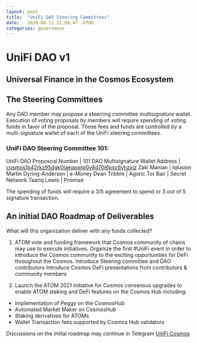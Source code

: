 ```yaml
---
layout: post
title:  "UniFi DAO Steering Committees"
date:   2020-08-22 21:04:47 -0700
categories: governance
---
```


# UniFi DAO v1
## Universal Finance in the Cosmos Ecosystem

## The Steering Committees
Any DAO member may propose a steerring committee multisignature wallet. Execution of voting proposals by members will require spending of voting funds in favor of the proposal. Those fees and funds are controlled by a multi-signature wallet of each of the UniFi steering committees. 

### UniFi DAO Steering Committee 101:

UniFi DAO Proposoal Number | 101
DAO Multisignature Wallet Address | [cosmos1p42rkz95dgk0laeqpwlp0y8d70j6psc6vhzxjz](https://hubble.figment.network/cosmos/chains/cosmoshub-3/accounts/cosmos1p42rkz95dgk0laeqpwlp0y8d70j6psc6vhzxjz)
Zaki Manian | Iqlusion
Martin Dyring-Andersen | e-Money
Dean Tribble | Agoric
Tor Bair | Secret Network
Taariq Lewis | Promise

The spending of funds will require a 3/5 agreement to spend or 3 out of 5 signature transaction.

## An initial DAO Roadmap of Deliverables
What will this organization deliver with any funds collected?

1. ATOM vote and funding framework that Cosmos community of chains may use to execute initiatives.
Organize the first #UniFi event in order to introduce the Cosmos community to the exciting opportunities for DeFi throughout the Cosmos.
Introduce Steering committee and DAO contributors
Introduce Cosmos DeFi presentations from contributors & community members

2. Launch the ATOM 2021 initiative for Cosmos consensus upgrades to enable ATOM staking and DeFi features on the Cosmos Hub including:
  * Implementation of Peggy on the CosmosHub
  * Automated Market Maker on CosmosHub
  * Staking derivatives for ATOMs
  * Wallet Transaction fees supported by Cosmos Hub validators


Discussions on the Iniital roadmap may continue in Telegram
[UniFi Cosmos](https://t.me/unificosmos)
